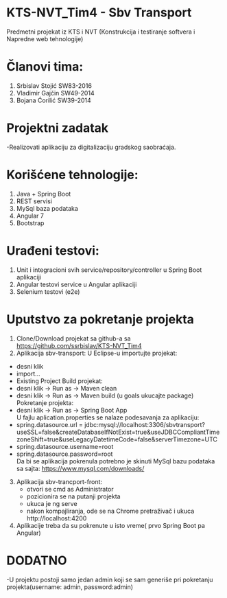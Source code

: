 # KTS-NVT_Tim4 - Sbv Transport
Predmetni projekat iz KTS i NVT (Konstrukcija i testiranje softvera i Napredne web tehnologije)

# Članovi tima:
1. Srbislav Stojić SW83-2016
2. Vladimir Gajčin SW49-2014
3. Bojana Ćorilić SW39-2014

# Projektni zadatak
-Realizovati aplikaciju za digitalizaciju gradskog saobraćaja.

# Korišćene tehnologije:
1. Java + Spring Boot 
2. REST servisi
3. MySql baza podataka
4. Angular 7
5. Bootstrap

# Urađeni testovi:
1. Unit i integracioni svih service/repository/controller u Spring Boot aplikaciji
2. Angular testovi service u Angular aplikaciji
3. Selenium testovi (e2e)

# Uputstvo za pokretanje projekta
1. Clone/Download projekat sa github-a sa 			https://github.com/ssrbislav/KTS-NVT_Tim4
2. Aplikacija sbv-transport:
  U Eclipse-u importujte projekat:
  - desni klik
  - import...
  - Existing Project
   Build projekat:
  - desni klik -> Run as -> Maven clean
  - desni klik -> Run as -> Maven build (u goals 	ukucajte package)
   Pokretanje projekta:
  - desni klik -> Run as -> Spring Boot App\
U fajlu aplication.properties se nalaze podesavanja za aplikaciju:
  - spring.datasource.url = jdbc:mysql://localhost:3306/sbvtransport?useSSL=false&createDatabaseIfNotExist=true&useJDBCCompliantTimezoneShift=true&useLegacyDatetimeCode=false&serverTimezone=UTC
  - spring.datasource.username=root
  - spring.datasource.password=root\
Da bi se aplikacija pokrenula potrebno je skinuti MySql bazu podataka sa sajta: https://www.mysql.com/downloads/
3. Aplikacija sbv-trancport-front:
   - otvori se cmd as Administrator 
   - pozicionira se na putanji projekta
   - ukuca je ng serve
   - nakon kompajliranja, ode se na Chrome pretraživač i ukuca http://localhost:4200  
4. Aplikacije treba da su pokrenute u isto vreme( prvo Spring Boot pa Angular)

# DODATNO
-U projektu postoji samo jedan admin koji se sam generiše pri pokretanju projekta(username: admin, password:admin)



